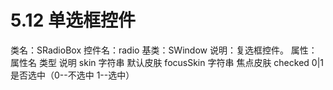 # 5.12 单选框控件

类名：SRadioBox
控件名：radio
基类：SWindow
说明：复选框控件。
属性：
属性名 类型 说明
skin 字符串 默认皮肤
focusSkin 字符串 焦点皮肤
checked 0|1 是否选中（0--不选中 1--选中）
